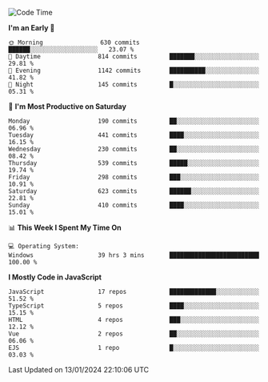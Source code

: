 <!--START_SECTION:waka-->
![Code Time](http://img.shields.io/badge/Code%20Time-3%2C093%20hrs%208%20mins-blue)

**I'm an Early 🐤** 

```text
🌞 Morning                630 commits         ██████░░░░░░░░░░░░░░░░░░░   23.07 % 
🌆 Daytime                814 commits         ███████░░░░░░░░░░░░░░░░░░   29.81 % 
🌃 Evening                1142 commits        ██████████░░░░░░░░░░░░░░░   41.82 % 
🌙 Night                  145 commits         █░░░░░░░░░░░░░░░░░░░░░░░░   05.31 % 
```
📅 **I'm Most Productive on Saturday** 

```text
Monday                   190 commits         ██░░░░░░░░░░░░░░░░░░░░░░░   06.96 % 
Tuesday                  441 commits         ████░░░░░░░░░░░░░░░░░░░░░   16.15 % 
Wednesday                230 commits         ██░░░░░░░░░░░░░░░░░░░░░░░   08.42 % 
Thursday                 539 commits         █████░░░░░░░░░░░░░░░░░░░░   19.74 % 
Friday                   298 commits         ███░░░░░░░░░░░░░░░░░░░░░░   10.91 % 
Saturday                 623 commits         ██████░░░░░░░░░░░░░░░░░░░   22.81 % 
Sunday                   410 commits         ████░░░░░░░░░░░░░░░░░░░░░   15.01 % 
```


📊 **This Week I Spent My Time On** 

```text
💻 Operating System: 
Windows                  39 hrs 3 mins       █████████████████████████   100.00 % 
```

**I Mostly Code in JavaScript** 

```text
JavaScript               17 repos            █████████████░░░░░░░░░░░░   51.52 % 
TypeScript               5 repos             ████░░░░░░░░░░░░░░░░░░░░░   15.15 % 
HTML                     4 repos             ███░░░░░░░░░░░░░░░░░░░░░░   12.12 % 
Vue                      2 repos             ██░░░░░░░░░░░░░░░░░░░░░░░   06.06 % 
EJS                      1 repo              █░░░░░░░░░░░░░░░░░░░░░░░░   03.03 % 
```




 Last Updated on 13/01/2024 22:10:06 UTC
<!--END_SECTION:waka-->

<!--
**likaiqiang/likaiqiang** is a ✨ _special_ ✨ repository because its `README.md` (this file) appears on your GitHub profile.

Here are some ideas to get you started:

- 🔭 I’m currently working on ...
- 🌱 I’m currently learning ...
- 👯 I’m looking to collaborate on ...
- 🤔 I’m looking for help with ...
- 💬 Ask me about ...
- 📫 How to reach me: ...
- 😄 Pronouns: ...
- ⚡ Fun fact: ...
-->
